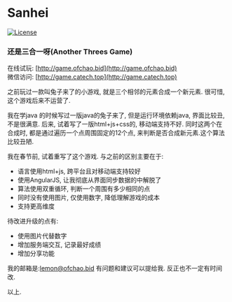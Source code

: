 # Sanhei
[![License](https://img.shields.io/badge/license-BSD-blue.svg)](LICENSE)
### 还是三合一呀(Another Threes Game)

在线试玩: [http://game.ofchao.bid](http://game.ofchao.bid)<br>
微信访问: [http://game.catech.top](http://game.catech.top)


之前玩过一款叫兔子来了的小游戏, 就是三个相邻的元素合成一个新元素.
很可惜, 这个游戏后来不运营了.

我在学java 的时候写过一版java的兔子来了, 但是运行环境依赖java, 界面比较丑, 不是很满意.
后来, 试着写了一版html+js+css的, 移动端支持不好.
同时这两个在合成时, 都是通过遍历一个点周围固定的12个点, 来判断是否合成新元素.这个算法比较丑陋.

我在春节前, 试着重写了这个游戏. 与之前的区别主要在于:<br>
 - 语言使用html+js, 跨平台且对移动端支持较好
 - 使用AngularJS, 让我彻底从界面同步数据的中解脱了
 - 算法使用双重循环, 判断一个周围有多少相同的点
 - 同时没有使用图片, 仅使用数字, 降低理解游戏的成本
 - 支持更高维度

待改进升级的点有:
 - 使用图片代替数字
 - 增加服务端交互, 记录最好成绩
 - 增加分享功能

我的邮箱是:lemon@ofchao.bid
有问题和建议可以提给我. 反正也不一定有时间改.

以上.